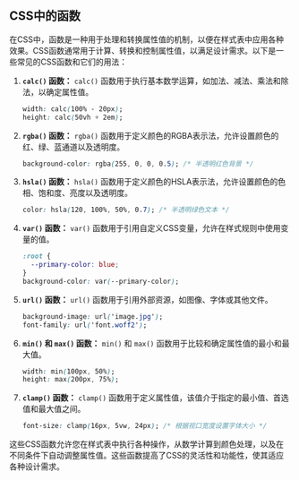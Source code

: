 ## CSS中的函数

在CSS中，函数是一种用于处理和转换属性值的机制，以便在样式表中应用各种效果。CSS函数通常用于计算、转换和控制属性值，以满足设计需求。以下是一些常见的CSS函数和它们的用法：

1. **`calc()` 函数：** `calc()` 函数用于执行基本数学运算，如加法、减法、乘法和除法，以确定属性值。

   ```css
   width: calc(100% - 20px);
   height: calc(50vh + 2em);
   ```

2. **`rgba()` 函数：** `rgba()` 函数用于定义颜色的RGBA表示法，允许设置颜色的红、绿、蓝通道以及透明度。

   ```css
   background-color: rgba(255, 0, 0, 0.5); /* 半透明红色背景 */
   ```

3. **`hsla()` 函数：** `hsla()` 函数用于定义颜色的HSLA表示法，允许设置颜色的色相、饱和度、亮度以及透明度。

   ```css
   color: hsla(120, 100%, 50%, 0.7); /* 半透明绿色文本 */
   ```

4. **`var()` 函数：** `var()` 函数用于引用自定义CSS变量，允许在样式规则中使用变量的值。

   ```css
   :root {
     --primary-color: blue;
   }
   background-color: var(--primary-color);
   ```

5. **`url()` 函数：** `url()` 函数用于引用外部资源，如图像、字体或其他文件。

   ```css
   background-image: url('image.jpg');
   font-family: url('font.woff2');
   ```

6. **`min()` 和 `max()` 函数：** `min()` 和 `max()` 函数用于比较和确定属性值的最小和最大值。

   ```css
   width: min(100px, 50%);
   height: max(200px, 75%);
   ```

7. **`clamp()` 函数：** `clamp()` 函数用于定义属性值，该值介于指定的最小值、首选值和最大值之间。

   ```css
   font-size: clamp(16px, 5vw, 24px); /* 根据视口宽度设置字体大小 */
   ```

这些CSS函数允许您在样式表中执行各种操作，从数学计算到颜色处理，以及在不同条件下自动调整属性值。这些函数提高了CSS的灵活性和功能性，使其适应各种设计需求。